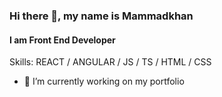 ### Hi there 👋, my name is Mammadkhan
#### I am Front End Developer

Skills: REACT / ANGULAR / JS / TS / HTML / CSS

- 🔭 I’m currently working on my portfolio
